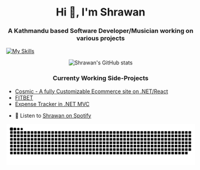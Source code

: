 
<h1 align="center">Hi 👋, I'm Shrawan</h1>
<h3 align="center">A Kathmandu based Software Developer/Musician working on various projects</h3>



[![My Skills](https://skillicons.dev/icons?i=cs,dotnet,nodejs,git,mysql,js,linux,express,postgres,docker,md,npm,ts,vite,visualstudio&theme=light)](https://skillicons.dev)



<p align="center">
  <img src="https://github-readme-stats.vercel.app/api?username=samael-0&show_icons=true&theme=radical" alt="Shrawan's GitHub stats" />
</p>

<h3 align="center">Currenty Working Side-Projects</h3>

<p align='center'>

- [Cosmic - A fully Customizable Ecommerce site on .NET/React](https://github.com/samael-0/COSMIC---A-Fully-Customizable-.NET-React-Ecommerce-Site)
- [FITBET](https://github.com/samael-0/COSMIC---A-Fully-Customizable-.NET-React-Ecommerce-Site)
- [Expense Tracker in .NET MVC](https://github.com/samael-0/Expense-Tracker-APP)
<p>


<p align='center'>


- 🎵 Listen to [Shrawan on Spotify](https://open.spotify.com/artist/1Xyo4u8uXC1ZmMpatF05PJ)
<p>

![snake gif](https://github.com/samael-0/samael-0/blob/output/github-snake-dark.svg)
